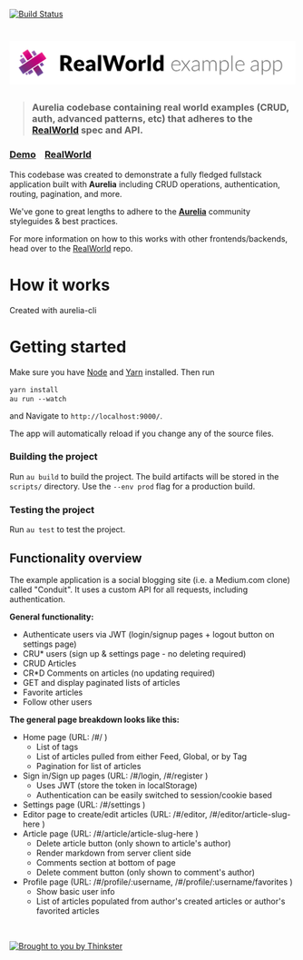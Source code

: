 [![Build Status](https://travis-ci.org/loaded02/aurelia-realworld-example-app.svg?branch=master)](https://github.com/loaded02/aurelia-realworld-example-app)

# ![RealWorld Example App](logo.png)

> ### Aurelia codebase containing real world examples (CRUD, auth, advanced patterns, etc) that adheres to the [RealWorld](https://github.com/gothinkster/realworld-example-apps) spec and API.


### [Demo](https://gothinkster.github.io/aurelia-realworld-example-app)&nbsp;&nbsp;&nbsp;&nbsp;[RealWorld](https://github.com/gothinkster/realworld)


This codebase was created to demonstrate a fully fledged fullstack application built with **Aurelia** including CRUD operations, authentication, routing, pagination, and more.

We've gone to great lengths to adhere to the **[Aurelia](http://aurelia.io)** community styleguides & best practices.

For more information on how to this works with other frontends/backends, head over to the [RealWorld](https://github.com/gothinkster/realworld) repo.


# How it works

Created with aurelia-cli

# Getting started

Make sure you have [Node](https://nodejs.org/) and [Yarn](https://yarnpkg.com/) installed. Then run 
```
yarn install
au run --watch
```
and Navigate to `http://localhost:9000/`. 

The app will automatically reload if you change any of the source files.

### Building the project
Run `au build` to build the project. The build artifacts will be stored in the `scripts/` directory. Use the `--env prod` flag for a production build.

### Testing the project
Run `au test` to test the project.

## Functionality overview

The example application is a social blogging site (i.e. a Medium.com clone) called "Conduit". It uses a custom API for all requests, including authentication.

**General functionality:**

- Authenticate users via JWT (login/signup pages + logout button on settings page)
- CRU* users (sign up & settings page - no deleting required)
- CRUD Articles
- CR*D Comments on articles (no updating required)
- GET and display paginated lists of articles
- Favorite articles
- Follow other users

**The general page breakdown looks like this:**

- Home page (URL: /#/ )
    - List of tags
    - List of articles pulled from either Feed, Global, or by Tag
    - Pagination for list of articles
- Sign in/Sign up pages (URL: /#/login, /#/register )
    - Uses JWT (store the token in localStorage)
    - Authentication can be easily switched to session/cookie based
- Settings page (URL: /#/settings )
- Editor page to create/edit articles (URL: /#/editor, /#/editor/article-slug-here )
- Article page (URL: /#/article/article-slug-here )
    - Delete article button (only shown to article's author)
    - Render markdown from server client side
    - Comments section at bottom of page
    - Delete comment button (only shown to comment's author)
- Profile page (URL: /#/profile/:username, /#/profile/:username/favorites )
    - Show basic user info
    - List of articles populated from author's created articles or author's favorited articles


<br />

[![Brought to you by Thinkster](https://raw.githubusercontent.com/gothinkster/realworld/master/media/end.png)](https://thinkster.io)
